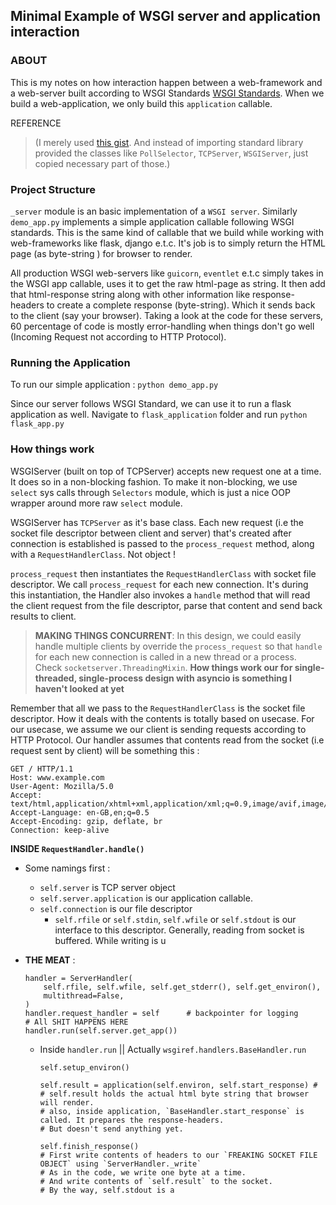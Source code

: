 ## Minimal Example of WSGI server and application interaction

### **ABOUT**
This is my notes on how interaction happen between a web-framework and a web-server built according to WSGI Standards [WSGI Standards](https://peps.python.org/pep-3333/).
When we build a web-application, we only build this `application` callable.

REFERENCE
> (I merely used [this gist](https://gist.github.com/nottrobin/8c12c9921aeb885dbe07). And instead of importing standard library provided the classes like `PollSelector`, `TCPServer`, `WSGIServer`, just copied necessary part of those.)


### **Project Structure**
  `_server` module is an basic implementation of a `WSGI server`. 
  Similarly `demo_app.py` implements a simple application callable following WSGI standards. 
  This is the same kind of callable that we build while working with web-frameworks 
  like flask, django e.t.c. It's job is to simply return the HTML page (as byte-string ) for browser to render.  
  
  All production WSGI web-servers like `guicorn`, `eventlet` e.t.c simply takes in the WSGI app callable, uses it to get the raw html-page as string. It then add that html-response string along with other information like response-headers to create a complete response (byte-string). Which it sends back to the client (say your browser). Taking a look at the code for these servers, 60 percentage of code is mostly error-handling when things don't go well (Incoming Request not according to HTTP Protocol).

### **Running the Application**
To run our simple application : `python demo_app.py`

Since our server follows WSGI Standard, we can use it to run a flask application as well. Navigate to `flask_application` folder and run `python flask_app.py`


### **How things work** 

WSGIServer (built on top of TCPServer) accepts new request one at a time. It does so in a non-blocking fashion.
To make it non-blocking, we use `select` sys calls through `Selectors` module, which is just a nice OOP wrapper around 
more raw `select` module. 

WSGIServer has `TCPServer` as it's base class. Each new request (i.e the socket file descriptor between client and server) that's created after connection is established is passed to the `process_request` method, along with a `RequestHandlerClass`. Not object ! 
  
`process_request` then instantiates the `RequestHandlerClass` with socket file descriptor. We call `process_request` for each new connection. It's during this instantiation, the Handler also invokes a `handle` method that will read the client request from the file descriptor, parse that content and send back results to client.

> **MAKING THINGS CONCURRENT**:
In this design, we could easily handle multiple clients by override the `process_request` so that `handle` for each new connection is called in a new thread or a process. Check `socketserver.ThreadingMixin`. 
 **How things work our for single-threaded, single-process design with asyncio is something I haven't looked at yet**  

Remember that all we pass to the `RequestHandlerClass` is the socket file descriptor. How it deals with the contents is totally based on usecase. 
For our usecase, we assume we our client is sending requests according to HTTP Protocol. Our handler assumes that contents read from the socket (i.e request sent by client)
will be something this : 

```
GET / HTTP/1.1
Host: www.example.com
User-Agent: Mozilla/5.0
Accept: text/html,application/xhtml+xml,application/xml;q=0.9,image/avif,image/webp,*/*;q=0.8
Accept-Language: en-GB,en;q=0.5
Accept-Encoding: gzip, deflate, br
Connection: keep-alive
```

**INSIDE `RequestHandler.handle()`**
- Some namings first : 
  - `self.server` is TCP server object
  - `self.server.application` is our application callable.
  - `self.connection` is our file descriptor
    - `self.rfile` or `self.stdin`, `self.wfile` or `self.stdout` is our interface to this descriptor. Generally, reading from socket is buffered. While writing is u

- **THE MEAT** :
    ```
    handler = ServerHandler(
        self.rfile, self.wfile, self.get_stderr(), self.get_environ(),
        multithread=False,
    )
    handler.request_handler = self      # backpointer for logging
    # All SHIT HAPPENS HERE
    handler.run(self.server.get_app())
    ``` 

    - Inside `handler.run` || Actually `wsgiref.handlers.BaseHandler.run`
      ```
      self.setup_environ()

      self.result = application(self.environ, self.start_response) #
      # self.result holds the actual html byte string that browser will render. 
      # also, inside application, `BaseHandler.start_response` is called. It prepares the response-headers. 
      # But doesn't send anything yet.

      self.finish_response()
      # First write contents of headers to our `FREAKING SOCKET FILE OBJECT` using `ServerHandler._write`
      # As in the code, we write one byte at a time. 
      # And write contents of `self.result` to the socket.
      # By the way, self.stdout is a 
      ```

    






    
